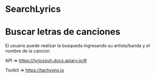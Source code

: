 # SearchLyrics
# Buscar letras de canciones

El usuario puede realizar la busqueda ingresando su artista/banda y el nombre de la cancion

API => https://lyricsovh.docs.apiary.io/#

Toolkit => https://tachyons.io
